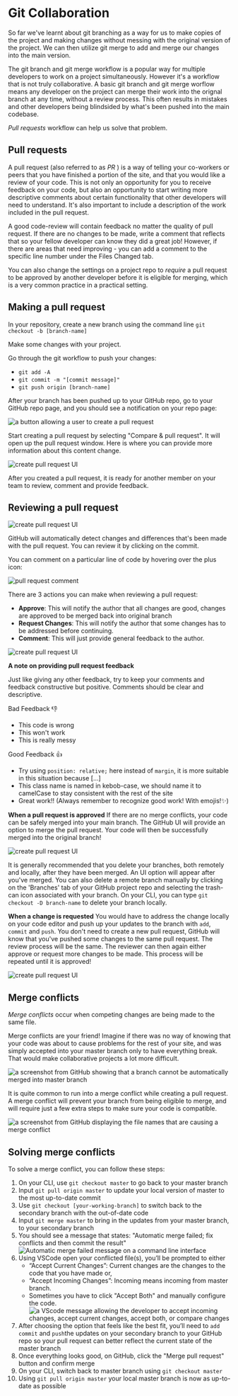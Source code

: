   <!-- Student takeaway -->
  <!-- By the end of this lesson, the student should know:
  - How to make a pull request
  - How to review a pull request
  - How to resolve a change request
  - How to resolve a merge conflict
  - How to merge pull request into main branch
  -->


# Git Collaboration

So far we've learnt about git branching as a way for us to make copies of the project and making changes without messing with the original version of the project. We can then utilize git merge to add and merge our changes into the main version. 

The git branch and git merge workflow is a popular way for multiple developers to work on a project simultaneously. However it's a workflow that is not truly collaborative. A basic git branch and git merge worflow means any developer on the project can merge their work into the orignal branch at any time, without a review process. This often results in mistakes and other developers being blindsided by what's been pushed into the main codebase. 

_Pull requests_ workflow can help us solve that problem. 


## Pull requests

A pull request (also referred to as _PR_ ) is a way of telling your co-workers or peers that you have finished a portion of the site, and that you would like a review of your code. This is not only an opportunity for you to receive feedback on your code, but also an opportunity to start writing more descriptive comments about certain functionality that other developers will need to understand. It's also important to include a description of the work included in the pull request.

A good code-review will contain feedback no matter the quality of pull request. If there are no changes to be made, write a comment that reflects that so your fellow developer can know they did a great job! However, if there are areas that need improving - you can add a comment to the specific line number under the Files Changed tab.

You can also change the settings on a project repo to _require_ a pull request to be approved by another developer before it is eligible for merging, which is a very common practice in a practical setting.

## Making a pull request

In your repository, create a new branch using the command line `git checkout -b [branch-name]`

Make some changes with your project. 

Go through the git workflow to push your changes:
- `git add -A`
- `git commit -m "[commit message]"`
- `git push origin [branch-name]`

After your branch has been pushed up to your GitHub repo, go to your GitHub repo page, and you should see a notification on your repo page: 

![a button allowing a user to create a pull request](https://hychalknotes.s3.amazonaws.com/create-PR.png)

Start creating a pull request by selecting "Compare & pull request". 
It will open up the pull request window. Here is where you can provide more information about this content change.  

![create pull request UI](https://hychalknotes.s3.amazonaws.com/PR-window.png)

After you created a pull request, it is ready for another member on your team to review, comment and provide feedback. 

## Reviewing a pull request 

![create pull request UI](https://hychalknotes.s3.amazonaws.com/PR-review.png)

GitHub will automatically detect changes and differences that's been made with the pull request. You can review it by clicking on the commit.

You can comment on a particular line of code by hovering over the plus icon:

![pull request comment](https://hychalknotes.s3.amazonaws.com/PR-comment.png)


There are 3 actions you can make when reviewing a pull request: 
- **Approve**: This will notify the author that all changes are good, changes are approved to be merged back into original branch
- **Request Changes**: This will notify the author that some changes has to be addressed before continuing. 
- **Comment**: This will just provide general feedback to the author. 

![create pull request UI](https://hychalknotes.s3.amazonaws.com/PR-options.png)

**A note on providing pull request feedback**

Just like giving any other feedback, try to keep your comments and feedback constructive but positive. Comments should be clear and descriptive. 

Bad Feedback 👎
- This code is wrong
- This won't work
- This is really messy

Good Feedback 👍
- Try using `position: relative;` here instead of `margin`, it is more suitable in this situation because [...]
- This class name is named in kebob-case, we should name it to camelCase to stay consistent with the rest of the site
- Great work!! (Always remember to recognize good work! With emojis!✨) 

**When a pull request is approved**
If there are no merge conflicts, your code can be safely merged into your main branch. The GitHub UI will provide an option to merge the pull request. Your code will then be successfully merged into the original branch!

![create pull request UI](https://hychalknotes.s3.amazonaws.com/PR-approved.png)

It is generally recommended that you delete your branches, both remotely and locally, after they have been merged. An UI option will appear after you've merged. You can also delete a remote branch manually by clicking on the 'Branches' tab of your GitHub project repo and selecting the trash-can icon associated with your branch. On your CLI, you can type `git checkout -D branch-name` to delete your branch locally.

**When a change is requested**
You would have to address the change locally on your code editor and push up your updates to the branch with `add`, `commit` and `push`. You don't need to create a new pull request, GitHub will know that you've pushed some changes to the same pull request. The review process will be the same. The reviewer can then again either approve or request more changes to be made. This process will be repeated until it is approved!

![create pull request UI](https://hychalknotes.s3.amazonaws.com/PR-change-requested.png)

## Merge conflicts

_Merge conflicts_ occur when competing changes are being made to the same file.

Merge conflicts are your friend! Imagine if there was no way of knowing that your code was about to cause problems for the rest of your site, and was simply accepted into your master branch only to have everything break. That would make collaborative projects a lot more difficult.

![a screenshot from GitHub showing that a branch cannot be automatically merged into master branch](https://hychalknotes.s3.amazonaws.com/mergeConflict.png)

It is quite common to run into a merge conflict while creating a pull request. A merge conflict will prevent your branch from being eligible to merge, and will require just a few extra steps to make sure your code is compatible.

![a screenshot from GitHub displaying the file names that are causing a merge conflict](https://hychalknotes.s3.amazonaws.com/mergeConflictIndex.png)

## Solving merge conflicts

To solve a merge conflict, you can follow these steps:

1. On your CLI, use `git checkout master` to go back to your master branch
1. Input `git pull origin master` to update your local version of master to the most up-to-date commit
1. Use `git checkout [your-working-branch]` to switch back to the secondary branch with the out-of-date code
1. Input `git merge master` to bring in the updates from your master branch, to your secondary branch
1. You should see a message that states:
"Automatic merge failed; fix conflicts and then commit the result"
   ![Automatic merge failed message on a command line interface](https://hychalknotes.s3.amazonaws.com/mergeConflictCLI.png)
1. Using VSCode open your conflicted file(s), you’ll be prompted to either 
   - “Accept Current Changes”: Current changes are the changes to the code that you have made 
   or, 
   - “Accept Incoming Changes”: Incoming means incoming from master branch. 
   - Sometimes you have to click "Accept Both" and manually configure the code.
   ![a VScode message allowing the developer to accept incoming changes, accept current changes, accept both, or compare changes](https://hychalknotes.s3.amazonaws.com/acceptChanges.png)
1. After choosing the option that feels like the best fit, you’ll need to `add` `commit` and `push`the updates on your secondary branch to your GitHub repo so your pull request can better reflect the current state of the master branch
1. Once everything looks good, on GitHub, click the "Merge pull request" button and confirm merge
1. On your CLI, switch back to master branch using `git checkout master`
1. Using `git pull origin master` your local master branch is now as up-to-date as possible

